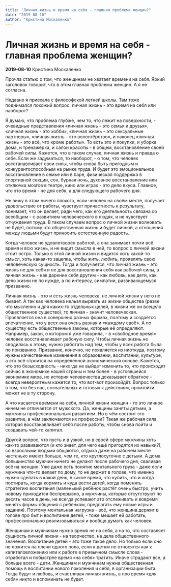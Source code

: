 ```yaml
---
title: "Личная жизнь и время на себя - главная проблема женщин?"
date: "2019-08-10"
author: "Кристина Москаленко"
---
```


# Личная жизнь и время на себя - главная проблема женщин?

**2019-08-10** Кристина Москаленко

Прочла статью о том, что женщинам не хватает времени на себя. Яркий заголовок говорит, что в этом главная проблема женщин. А я не согласна. 

Недавно я приехала с философской летней школы. Там тоже поднимался похожий вопрос: личная жизнь - это время на себя или наоборот?

Я думаю, что проблема глубже, чем то, что лежит на поверхности, - очевидные представления «личная жизнь - это семья и друзья», «личная жизнь - это хобби», «личная жизнь - это сексуальные партнеры», «личная жизнь - это волонтёрство», и наконец «личная жизнь - это всё, что кроме работы». То есть это и покупки, и уборка дома, и тренажёрка, и салон красоты - в общем, восстановление своей рабочей силы. Кажется, что в таком случае, личная жизнь и правда о себе. Если же задуматься, то наоборот, - о том, что человек восстанавливает свои силы, чтобы снова быть пригодным и конкурентоспособным на рынке труда. И будет это эмоциональное восстановление в семье или в баре, физическая поддержка в спортивной секции, сон, бурная ночь, духовное восстановление или отключка мозгов в театре, кино или играх - это дело вкуса. Главное, что это время - не для себя, а для следующего рабочего дня.

Не вижу в этом ничего плохого, если человек на своём месте, получает удовольствие от работы, чувствует причастность к результату, понимает, что он делает, ради чего, как его деятельность связана со всеобщим - с развитием человеческого в людях, и не чувствует отчуждения труда. В таком случаем вопрос о личной жизни волновать не будет, потому что общественная жизнь и будет личной, а отношения между людьми будут приносить естественную радость. 

Когда человек не удовлетворён работой, а она занимает почти всё время и всю жизнь, и не видит смысла в ней, то вопрос о личной жизни стоит остро. Только в этой личной жизни и видится хоть какой-то смысл, хоть какая-то зацепка, чтобы жить, любить, проявлять свою человеческую сущность. Тогда и получается, что личная жизнь - это жизнь не для себя и не для восстановления себя как рабочей силы, а личная жизнь - как дарение себя другим - как любовь, как дети, как дело жизни не по нужде, а по интересу, симпатии, развивающемуся призванию. 

Личная жизнь - это и есть жизнь человека, не личной жизни у него не бывает. А так как человека нельзя вырвать из жизни общества (разве что мысленно и для каких-то отдельных целей, в жизни же он всецело общественное существо), то личная - значит человеческая. Проявляется она в совершено разных формах, поэтому и создаётся впечатление, что у всех она очень разная и «каждому своё». А по существу есть общественные законы, которые её определяют. Например, закон, о котором я уже говорила, - в «свободное время» человек восстанавливает рабочую силу. Чтобы личная жизнь не сводилась к этому, нужно работать над тем, чтобы у всех работа была по призванию. Призвание, конечно, не появляется из ниоткуда, поэтому нужны качественные изменения в образовании, воспитании, культуре, а это всё строится на определенной  экономической основе. Кажется, что это безысходность - никогда не выйдет изменить то, что происходит сейчас в экономике нашей страны и тем более - в устоявшейся экономике мира, но история человечества доказывает обратное - всегда невероятным кажется то, что вот-вот произойдёт. Вопрос только в том, что без нас, сознательных и готовых к действиям, произойти может не в ту сторону. 

А что касается времени на себя, личной жизни женщин - то это личное ничем не отличается от мужского. Да, женщины заняты детьми, а мужчины профессиональным развитием. Но в чём состоит это развитие, в чём заключаются их профессии? Такая же рабочая сила, которая восстанавливает себя после работы, чтобы снова пойти и создавать чей-то капитал.

Другой вопрос, что пусть и в узкой, но в своей сфере мужчины хоть как-то развиваются (и кто знает, для чего ещё пригодятся их навыки?), со взрослыми людьми общаются, отдыха даже на рабочем месте частенько имеют больше, чем те, кто круглосуточно с детьми. А дома большинство мужчин ничего не делают после рабочего дня, сваливая всё на женщин. Уже даже есть понятие ментального груза - даже если мужчина что-то делает по дому, то не держит в голове, что именно нужно сделать в какой день, в какое время, что купить, что и когда постирать, когда кормить и куда вести детей, когда поменять стратегию воспитания (маленький ребёнок растёт очень быстро, учить новому приходится беспрерывно, а мужчины, которые отсутствуют по десять часов в день, не всегда успевают это отслеживать и вовремя менять формы общения с ребёнком, предлагать ему новые игры и задания). Поэтому ментальная нагрузка - всё, что женщина держит в голове про быт и воспитание детей, - тоже мешает ей работать, профессионально реализовываться и вообще думать как человек. 

Женщинам и мужчинам нужно время не на себя, а на  то, что составляет сущность личной жизни - на творчество, на дела общественного значения. Воспитание детей - это тоже такое дело. Но только если оно не ложится на плечи одного пола, если к детям не относятся как к капиталовложению или к работе в привычном смысле слова - отработал и побыстрее время «на себя» тратить. Иначе страдают все, а больше всего - дети. Женщинам и мужчинам нужна общественная помощь в воспитании нового поколения и себя, в организации быта. Тогда будут и любовь, и счастливая личная жизнь, а про время «для себя» никто и вспоминать не будет.